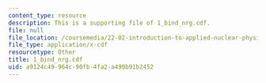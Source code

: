 ```yaml
---
content_type: resource
description: This is a supporting file of 1_bind_nrg.cdf.
file: null
file_location: /coursemedia/22-02-introduction-to-applied-nuclear-physics-spring-2012/a9124c49964c90fb4fa2a499b91b2452_1_bind_nrg.cdf
file_type: application/x-cdf
resourcetype: Other
title: 1_bind_nrg.cdf
uid: a9124c49-964c-90fb-4fa2-a499b91b2452
---
```


